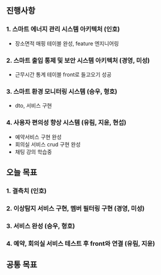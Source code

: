 ## 진행사항

### 1. 스마트 에너지 관리 시스템 아키텍처 (인호)
- 장소면적 매핑 테이블 완성, feature 엔지니어링
### 2. 스마트 출입 통제 및 보안 시스템 아키텍처 (경영, 미성)
- 근무시간 통계 테이블 front로 들고오기 성공
### 3. 스마트 환경 모니터링 시스템 (승우, 형호)
- dto, 서비스 구현
### 4. 사용자 편의성 향상 시스템 (유림, 지윤, 현섭)
- 예약서비스 구현 완성
- 회의실 서비스 crud 구현 완성
- 채팅 강의 학습중
## 오늘 목표

### 1. 결측치  (인호)
### 2. 이상탐지 서비스 구현, 멤버 필터링 구현  (경영, 미성)
### 3. 서비스 완성  (승우, 형호)
### 4. 예약, 회의실 서비스 테스트 후 front와 연결 (유림, 지윤)

## 공통 목표

### 
